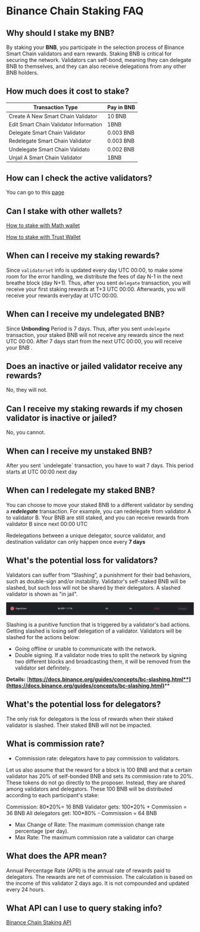 # Binance Chain Staking FAQ

## Why should I stake my BNB?

By staking your **BNB**, you participate in the selection process of Binance Smart Chain validators and earn rewards. Staking BNB is critical for securing the network. Validators can self-bond, meaning they can delegate BNB to themselves, and they can also receive delegations from any other BNB holders.



## How much does it cost to stake?

| Transaction Type                       | Pay in BNB |
| -------------------------------------- | ---------- |
| Create A New Smart Chain Validator     | 10 BNB     |
| Edit Smart Chain Validator Information | 1BNB       |
| Delegate Smart Chain Validator         | 0.003 BNB  |
| Redelegate Smart Chain Validator       | 0.003 BNB  |
| Undelegate Smart Chain Validato        | 0.002 BNB  |
| Unjail A Smart Chain Validator         | 1BNB       |

## How can I check the active validators?

You can go to this [page](https://www.binance.org/en/staking)

## Can I stake with other wallets?

[How to stake with Math wallet](https://blog.mathwallet.org/?p=2054)

[How to stake with Trust Wallet](https://community.trustwallet.com/t/bnb-staking-with-trust-wallet/113243)

## When can I receive my staking rewards?

Since `validatorset` info is updated every day UTC 00:00, to make some room for the error handling, we distribute the fees of day N-1 in the next breathe block (day N+1). Thus, after you sent `delegate` transaction, you will receive your first staking rewards at T+3 UTC 00:00. Afterwards, you will receive your rewards everyday at UTC 00:00.

## When can I receive my undelegated BNB?

Since **Unbonding** Period is 7 days. Thus, after you sent `undelegate` transaction, your staked BNB will not  receive any rewards since the next UTC 00:00. After 7 days start from the next UTC 00:00, you will receive your BNB .&#x20;

## Does an inactive or jailed validator receive any rewards?

No, they will not.

## Can I receive my staking rewards if my chosen validator is inactive or jailed?

No, you cannot.&#x20;

## When can I receive my unstaked BNB?

After you sent \`undelegate\` transaction, you have to wait 7 days. This period starts at UTC 00:00 next day&#x20;

## When can I redelegate my staked BNB?

You can choose to move your staked BNB to a different validator by sending a _**redelegate**_ transaction. For example, you can redelegate from validator A to validator B.  Your BNB are still staked, and you can receive rewards from validator B since next 00:00 UTC

Redelegations between a unique delegator, source validator, and destination validator can only happen once every **7 days**

## What's the potential loss for validators?

Validators can suffer from “Slashing”, a punishment for their bad behaviors, such as double-sign and/or instability. Validator's self-staked BNB will be slashed, but such loss will not be shared by their delegators. A slashed validator is shown as "in jail".

![](<../../../.gitbook/assets/image (37).png>)

Slashing is a punitive function that is triggered by a validator's bad actions. Getting slashed is losing self delegation of a validator. Validators will be slashed for the actions below:

* Going offline or unable to communicate with the network.
* Double signing. If a validator node tries to split the network by signing two different blocks and broadcasting them, it will be removed from the validator set definitely.

**Details:** [**https://docs.binance.org/guides/concepts/bc-slashing.html**](https://docs.binance.org/guides/concepts/bc-slashing.html)****

## What's the potential loss for **delegators**?

The only risk for delegators is the loss of rewards when their staked validator is slashed. Their staked BNB will not be impacted.&#x20;

## What is commission rate?

* Commission rate: delegators have to pay commission to validators.

Let us also assume that the reward for a block is 100 BNB and that a certain validator has 20% of self-bonded BNB and sets its commission rate to 20%. These tokens do not go directly to the proposer. Instead, they are shared among validators and delegators. These 100 BNB will be distributed according to each participant's stake:

Commission: 80\*20%= 16 BNB Validator gets: 100\*20% + Commission = 36 BNB All delegators get: 100\*80% - Commission = 64 BNB

* Max Change of Rate: ​The maximum commission change rate percentage (per day).&#x20;
* Max Rate:​ ​The maximum commission rate a validator can charge

## What does the APR mean?

Annual Percentage Rate (APR) is the annual rate of rewards paid to delegators. The rewards are net of commission. The calculation is based on the income of this validator 2 days ago. It is not compounded and updated every 24 hours.&#x20;

## What API can I use to query staking info?

[Binance Chain Staking API\
](https://docs.binance.org/api-reference/dex-api/staking.html)









&#x20;
